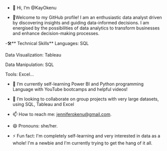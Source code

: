 - 👋 Hi, I’m @KayOkenu
  
- 👀Welcome to my GitHub profile! I am an enthusiastic data analyst driven by discovering insights and guiding data-informed decisions. I am energised by the possibilities of data analytics to transform businesses and enhance decision-making processes.


-🛠** Technical Skills**
Languages: SQL

Data Visualization: Tableau

Data Manipulation: SQL

Tools: Excel...

- 🌱 I’m currently self-learning Power BI and Python programming Language with YouTube bootcamps and helpful videos!

- 💞️ I’m looking to collaborate on group projects with very large datasets, using SQL, Tableau and Excel

- 📫 How to reach me: jenniferokenu@gmail.com.

- 😄 Pronouns: she/her.

- ⚡ Fun fact: I'm completely self-learning and very interested in data as a whole! I'm a newbie and I'm currently trying to get the hang of it all.

<!---
KayOkenu/KayOkenu is a ✨ special ✨ repository because its `README.md` (this file) appears on your GitHub profile.
You can click the Preview link to take a look at your changes.
--->

